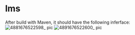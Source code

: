# lms

After build with Maven, it should have the following inferface:
![4881676522598_ pic](https://user-images.githubusercontent.com/58197992/219270877-b15bfe28-66b2-4f97-b631-74bad7dcd911.jpg)
![4891676522600_ pic](https://user-images.githubusercontent.com/58197992/219270893-89fe6880-5391-425b-8d39-7baab52e2492.jpg)
